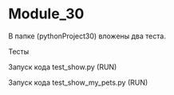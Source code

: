 # Module_30

В папке (pythonProject30) вложены два теста.

Тесты

Запуск кода test_show.py (RUN)

Запуск кода test_show_my_pets.py (RUN)